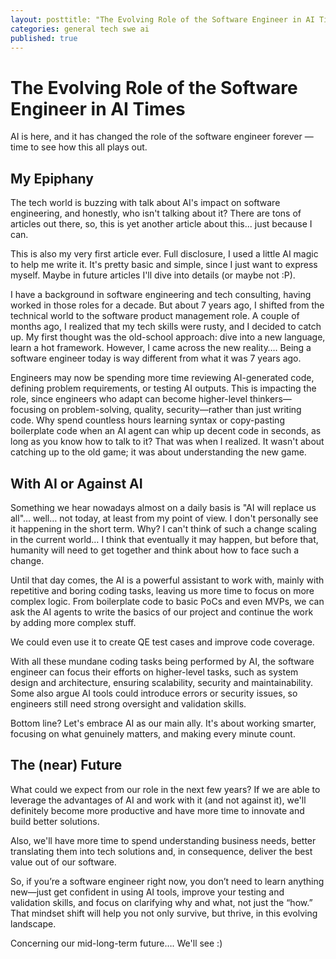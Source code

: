 ```yaml
---
layout: posttitle: "The Evolving Role of the Software Engineer in AI Times"
categories: general tech swe ai
published: true
---
```


# The Evolving Role of the Software Engineer in AI Times
AI is here, and it has changed the role of the software engineer forever — time to see how this all plays out.
## My Epiphany
The tech world is buzzing with talk about AI's impact on software engineering, and honestly, who isn't talking about it? There are tons of articles out there, so, this is yet another article about this... just because I can. 

This is also my very first article ever. Full disclosure, I used a little AI magic to help me write it. It's pretty basic and simple, since I just want to express myself. Maybe in future articles I'll dive into details (or maybe not :P).

I have a background in software engineering and tech consulting, having worked in those roles for a decade. But about 7 years ago, I shifted from the technical world to the software product management role. A couple of months ago, I realized that my tech skills were rusty, and I decided to catch up. My first thought was the old-school approach: dive into a new language, learn a hot framework. However, I came across the new reality…. Being a software engineer today is way different from what it was 7 years ago.

Engineers may now be spending more time reviewing AI-generated code, defining problem requirements, or testing AI outputs. This is impacting the role, since engineers who adapt can become higher-level thinkers—focusing on problem-solving, quality, security—rather than just writing code. Why spend countless hours learning syntax or copy-pasting boilerplate code when an AI agent can whip up decent code in seconds, as long as you know how to talk to it? That was when I realized. It wasn't about catching up to the old game; it was about understanding the new game.

## With AI or Against AI
Something we hear nowadays almost on a daily basis is "AI will replace us all"… well… not today, at least from my point of view. I don't personally see it happening in the short term. Why? I can't think of such a change scaling in the current world… I think that eventually it may happen, but before that, humanity will need to get together and think about how to face such a change.

Until that day comes, the AI is a powerful assistant to work with, mainly with repetitive and boring coding tasks, leaving us more time to focus on more complex logic. From boilerplate code to basic PoCs and even MVPs, we can ask the AI agents to write the basics of our project and continue the work by adding more complex stuff.

We could even use it to create QE test cases and improve code coverage.

With all these mundane coding tasks being performed by AI, the software engineer can focus their efforts on higher-level tasks, such as system design and architecture, ensuring scalability, security and maintainability. Some also argue AI tools could introduce errors or security issues, so engineers still need strong oversight and validation skills.

Bottom line? Let's embrace AI as our main ally. It's about working smarter, focusing on what genuinely matters, and making every minute count.

## The (near) Future
What could we expect from our role in the next few years? If we are able to leverage the advantages of AI and work with it (and not against it), we'll definitely become more productive and have more time to innovate and build better solutions.

Also, we'll have more time to spend understanding business needs, better translating them into tech solutions and, in consequence, deliver the best value out of our software.

So, if you’re a software engineer right now, you don’t need to learn anything new—just get confident in using AI tools, improve your testing and validation skills, and focus on clarifying why and what, not just the “how.” That mindset shift will help you not only survive, but thrive, in this evolving landscape. 

Concerning our mid-long-term future…. We'll see :)